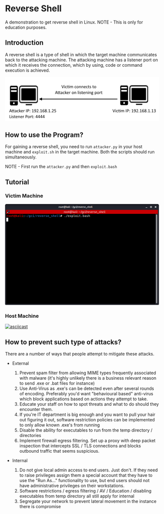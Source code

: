 # Reverse Shell #
A demonstration to get reverse shell in Linux.
NOTE - This is only for education purposes.

## Introduction ##

A reverse shell is a type of shell in which the target machine communicates back to the attacking machine. The attacking machine has a listener port on which it receives the connection, which by using, code or command execution is achieved.

![reverse](resources/reverse.png)

## How to use the Program? ##

For gaining a reverse shell, you need to run `attacker.py` in your host machine and `exploit.sh` in the target machine. Both the scripts should run simultaneously. 

NOTE - First run the `attacker.py` and then `exploit.bash`


## Tutorial ##

### Victim Machine ###

![victim](resources/victim.png)

### Host Machine ###

[![asciicast](https://asciinema.org/a/9gCIUCBhjmC24xwR1PvC3qH6v.png)](https://asciinema.org/a/9gCIUCBhjmC24xwR1PvC3qH6v)


## How to prevent such type of attacks? ##



There are a number of ways that people attempt to mitigate these attacks.

- External

   1. Prevent spam filter from allowing MIME types frequently associated with malware (it's highly unlikely there is a business relevant reason to send .exe or .bat files for instance)
   2. Use Anti-Virus as .exe's can be detected even after several rounds of encoding. Preferably you'd want "behavioural based" anti-virus which block applications based on actions they attempt to take.
   3. Educate your staff on how to spot threats and what to do should they encounter them.
   4. If you're IT department is big enough and you want to pull your hair out figuring it out, software restriction policies can be implemented to only allow known .exe's from running
   5. Disable the ability for executables to run from the temp directory / directories
   6. Implement firewall egress filtering. Set up a proxy with deep packet inspection that intercepts SSL / TLS connections and blocks outbound traffic that seems suspicious.

- Internal

   1. Do not give local admin access to end users. Just don't. If they need to raise privileges assign them a special account that they have to use the "Run As..." functionality to use, but end users should not have administrative privileges on their workstations.
   2.  Software restrictions / egress filtering / AV / Education / disabling executables from temp directory all still apply for internal
   3. Segregate your network to prevent lateral movement in the instance there is compromise

